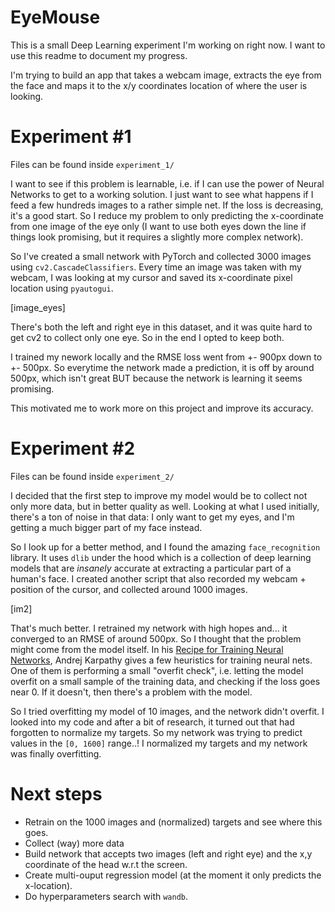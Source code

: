 # EyeMouse

This is a small Deep Learning experiment I'm working on right now. I want to use this readme to document my progress. 

I'm trying to build an app that takes a webcam image, extracts the eye from the face and maps it to the x/y coordinates location of where the user is looking.


# Experiment #1

Files can be found inside `experiment_1/`

I want to see if this problem is learnable, i.e. if I can use the power of Neural Networks to get to a working solution. I just want to see what happens if I feed a few hundreds images to a rather simple net. If the loss is decreasing, it's a good start. So I reduce my problem to only predicting the x-coordinate from one image of the eye only (I want to use both eyes down the line if things look promising, but it requires a slightly more complex network). 

So I've created a small network with PyTorch and collected 3000 images using `cv2.CascadeClassifiers`. Every time an image was taken with my webcam, I was looking at my cursor and saved its x-coordinate pixel location using `pyautogui`. 

[image_eyes]

There's both the left and right eye in this dataset, and it was quite hard to get cv2 to collect only one eye. So in the end I opted to keep both. 

I trained my nework locally and the RMSE loss went from +- 900px down to +- 500px. So everytime the network made a prediction, it is off by around 500px, which isn't great BUT because the network is learning it seems promising.

This motivated me to work more on this project and improve its accuracy.

# Experiment #2

Files can be found inside `experiment_2/`

I decided that the first step to improve my model would be to collect not only more data, but in better quality as well. Looking at what I used initially, there's a ton of noise in that data: I only want to get my eyes, and I'm getting a much bigger part of my face instead. 

So I look up for a better method, and I found the amazing `face_recognition` library. It uses `dlib` under the hood which is a collection of deep learning models that are *insanely* accurate at extracting a particular part of a human's face. I created another script that also recorded my webcam + position of the cursor, and collected around 1000 images.

[im2]

That's much better. I retrained my network with high hopes and... it converged to an RMSE of around 500px. So I thought that the problem might come from the model itself. In his [Recipe for Training Neural Networks](http://karpathy.github.io/2019/04/25/recipe/), Andrej Karpathy gives a few heuristics for training neural nets. One of them is performing a small "overfit check", i.e. letting the model overfit on a small sample of the training data, and checking if the loss goes near 0. If it doesn't, then there's a problem with the model. 

So I tried overfitting my model of 10 images, and the network didn't overfit. I looked into my code and after a bit of research, it turned out that had forgotten to normalize my targets. So my network was trying to predict values in the `[0, 1600]` range..! I normalized my targets and my network was finally overfitting.  

# Next steps

* Retrain on the 1000 images and (normalized) targets and see where this goes. 
* Collect (way) more data
* Build network that accepts two images (left and right eye) and the x,y coordinate of the head w.r.t the screen. 
* Create multi-ouput regression model (at the moment it only predicts the x-location).
* Do hyperparameters search with `wandb`.
